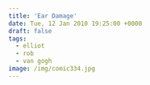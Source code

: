 ```yaml
---
title: 'Ear Damage'
date: Tue, 12 Jan 2010 19:25:00 +0000
draft: false
tags:
  - elliot
  - rob
  - van gogh
image: /img/comic334.jpg
---
```


